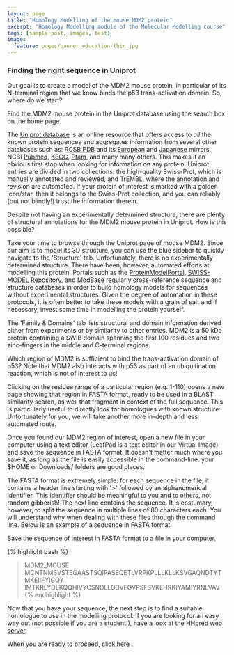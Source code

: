 ```yaml
---
layout: page
title: "Homology Modelling of the mouse MDM2 protein"
excerpt: "Homology Modelling module of the Molecular Modelling course"
tags: [sample post, images, test]
image:
  feature: pages/banner_education-thin.jpg
---
```


### Finding the right sequence in Uniprot

Our goal is to create a model of the MDM2 mouse protein, in particular of its N-terminal region that
we know binds the p53 trans-activation domain. So, where do we start?

<a class="prompt prompt-info">
	Find the MDM2 mouse protein in the Uniprot database using the search box on the home page.
</a>

The [Uniprot database](http://www.uniprot.org) is an online resource that offers access to *all* the
known protein sequences and aggregates information from several other databases such as:
[RCSB PDB](http://www.rcsb.org) and its [European](http://www.ebi.ac.uk/pdbe) and 
[Japanese](http://www.pdbj.org) mirrors, NCBI [Pubmed](http://www.pubmed.org), [KEGG](http://www.genome.jp/kegg/),
[Pfam](http://pfam.xfam.org/), and many many others. This makes it an obvious first stop when looking
for information on any protein. Uniprot entries are divided in two collections: the high-quality 
Swiss-Prot, which is manually annotated and reviewed, and TrEMBL, where the annotation and revision 
are automated. If your protein of interest is marked with a golden icon/star, then it belongs to the
Swiss-Prot collection, and you can reliably (but not blindly!) trust the information therein.

<a class="prompt prompt-question">
	Despite not having an experimentally determined structure, there are plenty of structural 
	annotations for the MDM2 mouse protein in Uniprot. How is this possible?
</a>

Take your time to browse through the Uniprot page of mouse MDM2. Since our aim is to model its 3D
structure, you can use the blue sidebar to quickly navigate to the 'Structure' tab. Unfortunately,
there is no experimentally determined structure. There have been, however, automated efforts at
modelling this protein. Portals such as the [ProteinModelPortal](http://www.proteinmodelportal.org/),
[SWISS-MODEL Repository](http://swissmodel.expasy.org/), and
[ModBase](http://modbase.compbio.ucsf.edu/modbase-cgi/index.cgi) regularly cross-reference sequence 
and structure databases in order to build homology models for sequences without experimental
structures. Given the degree of automation in these protocols, it is often better to take these 
models with a grain of salt and if necessary, invest some time in modelling the protein yourself.

The 'Family & Domains' tab lists structural and domain information derived either from experiments 
or by similarity to other entries. MDM2 is a 50 kDa protein containing a SWIB domain spanning the 
first 100 residues and two zinc-fingers in the middle and C-terminal regions. 

<a class="prompt prompt-question">
	Which region of MDM2 is sufficient to bind the trans-activation domain of p53?
</a>
<a class="prompt prompt-attention">
	Note that MDM2 also interacts with p53 as part of an ubiquitination reaction, which is not of
	interest to us!
</a>

Clicking on the residue range of a particular region (e.g. 1-110) opens a new page showing that 
region in FASTA format, ready to be used in a BLAST similarity search, as well that fragment in 
context of the full sequence. This is particularly useful to directly look for homologues with known
structure. Unfortunately for you, we will take another more in-depth and less automated route.

Once you found our MDM2 region of interest, open a new file in your computer using a text editor 
(LeafPad is a text editor in our Virtual Image) and save the sequence in FASTA format. It doesn't
matter much where you save it, as long as the file is easily accessible in the command-line: your
$HOME or Downloads/ folders are good places.

The FASTA format is extremely simple: for each sequence in the file, it contains a header line 
starting with '>' followed by an alphanumerical identifier. This identifier should be meaningful to 
you and to others, not random gibberish! The next line contains the sequence. It is costumary, 
however, to split the sequence in multiple lines of 80 characters each. You will understand why when
dealing with these files through the command line. Below is an example of a sequence in FASTA format.

<a class="prompt prompt-info">
	Save the sequence of interest in FASTA format to a file in your computer.
</a> 

{% highlight bash %}
>MDM2_MOUSE
MCNTNMSVSTEGAASTSQIPASEQETLVRPKPLLLKLLKSVGAQNDTYTMKEIIFYIGQY
IMTKRLYDEKQQHIVYCSNDLLGDVFGVPSFSVKEHRKIYAMIYRNLVAV
{% endhighlight %}

Now that you have your sequence, the next step is to find a suitable homologue to use in the 
modelling protocol. If you are looking for an easy way out (not possible if you are a student!),
have a look at the [HHpred web server](http://toolkit.tuebingen.mpg.de/hhpred).

When you are ready to proceed, [click here]({{site.url}}/molmod/modelling3.html)  .